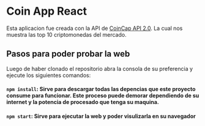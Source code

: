 # Coin App React

Esta aplicacion fue creada con la API de [CoinCap API 2.0](https://docs.coincap.io/). La cual nos muestra las top 10 criptomonedas del mercado.

## Pasos para poder probar la web

Luego de haber clonado el repositorio abra la consola de su preferencia y ejecute los siguientes comandos:

#### `npm install`: Sirve para descargar todas las depencias que este proyecto consume para funcionar. Este proceso puede demorar dependiendo de su internet y la potencia de procesado que tenga su maquina.

#### `npm start`: Sirve para ejecutar la web y poder visulizarla en su navegador
